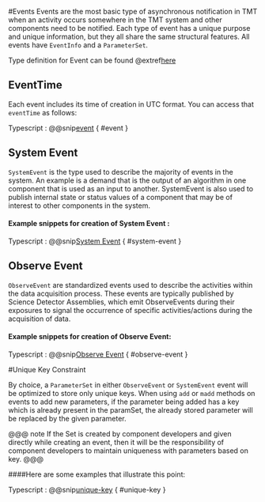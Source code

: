 #Events
Events are the most basic type of asynchronous notification in TMT when an activity occurs somewhere in the TMT system and other components need to be notified. Each type of event has a unique purpose and unique information, but they all share the same structural features. All events have `EventInfo` and a `ParameterSet`.

Type definition for Event can be found @extref[here](ts-docs:modules/models.html#event)

## EventTime
Each event includes its time of creation in UTC format. You can access that `eventTime` as follows:

Typescript
:   @@snip[event](../../../../example/src/documentation/params/EventExample.ts) { #event }

## System Event
`SystemEvent` is the type used to describe the majority of events in the system. An example is a demand that is the output of an algorithm in one component that is used as an input to another. SystemEvent is also used to publish internal state or status values of a component that may be of interest to other components in the system.

#### Example snippets for creation of System Event :

Typescript
:   @@snip[System Event](../../../../example/src/documentation/params/EventExample.ts) { #system-event }

## Observe Event
`ObserveEvent` are standardized events used to describe the activities within the data acquisition process. These events are typically published by Science Detector Assemblies, which emit ObserveEvents during their exposures to signal the occurrence of specific activities/actions during the acquisition of data.


#### Example snippets for creation of Observe Event:

Typescript
:   @@snip[Observe Event](../../../../example/src/documentation/params/EventExample.ts) { #observe-event }


#Unique Key Constraint

By choice, a `ParameterSet` in either `ObserveEvent` or `SystemEvent` event will be optimized to store only unique keys. When using `add` or `madd` methods on events to add new parameters, if the parameter being added has a key which is already present in the paramSet, the already stored parameter will be replaced by the given parameter.

@@@ note
If the Set is created by component developers and given directly while creating an event, then it will be the responsibility of component developers to maintain uniqueness with parameters based on key.
@@@

####Here are some examples that illustrate this point:

Typescript
 :   @@snip[unique-key](../../../../example/src/documentation/params/EventExample.ts) { #unique-key }
